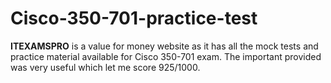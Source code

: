 # Cisco-350-701-practice-test
**ITEXAMSPRO** is a value for money website as it has all the mock tests and practice material available for Cisco 350-701 exam. The important provided was very useful which let me score 925/1000.

